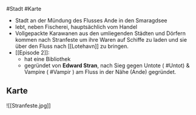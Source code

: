 #Stadt #Karte 

- Stadt an der Mündung des Flusses Ande in den Smaragdsee
- lebt, neben Fischerei, hauptsächlich vom Handel
- Vollgepackte Karawanen aus den umliegenden Städten und Dörfern kommen nach Stranfeste um ihre Waren auf Schiffe zu laden und sie über den Fluss nach [[Lotehavn]] zu bringen.
- [[Episode 2]]: 
	- hat eine Bibliothek
	- gegründet von **Edward Stran**, nach Sieg gegen Untote ( #Untot) & Vampire ( #Vampir ) am Fluss in der Nähe (Ande) gegründet.

## Karte

![[Stranfeste.jpg]]